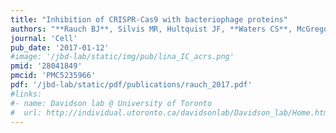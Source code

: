 ```yaml
---
title: "Inhibition of CRISPR-Cas9 with bacteriophage proteins"
authors: "**Rauch BJ**, Silvis MR, Hultquist JF, **Waters CS**, McGregor MJ, Krogan NJ, **Bondy-Denomy J.**"
journal: 'Cell'
pub_date: '2017-01-12'
#image: '/jbd-lab/static/img/pub/lina_IC_acrs.png'
pmid: '28041849'
pmcid: 'PMC5235966'
pdf: '/jbd-lab/static/pdf/publications/rauch_2017.pdf'
#links:
#- name: Davidson lab @ University of Toronto
#  url: http://individual.utoronto.ca/davidsonlab/Davidson_lab/Home.html
---
```

